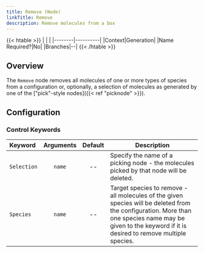 ```yaml
---
title: Remove (Node)
linkTitle: Remove
description: Remove molecules from a box
---
```


{{< htable >}}
| | |
|--------|----------|
|Context|Generation|
|Name Required?|No|
|Branches|--|
{{< /htable >}}

## Overview

The `Remove` node removes all molecules of one or more types of species from a configuration or, optionally, a selection of molecules as generated by one of the ["pick"-style nodes]({{< ref "picknode" >}}).

## Configuration

### Control Keywords

|Keyword|Arguments|Default|Description|
|:------|:--:|:-----:|-----------|
|`Selection`|`name`|--|Specify the name of a picking node - the molecules picked by that node will be deleted.|
|`Species`|`name`|--|Target species to remove - all molecules of the given species will be deleted from the configuration. More than one species name may be given to the keyword if it is desired to remove multiple species.|
